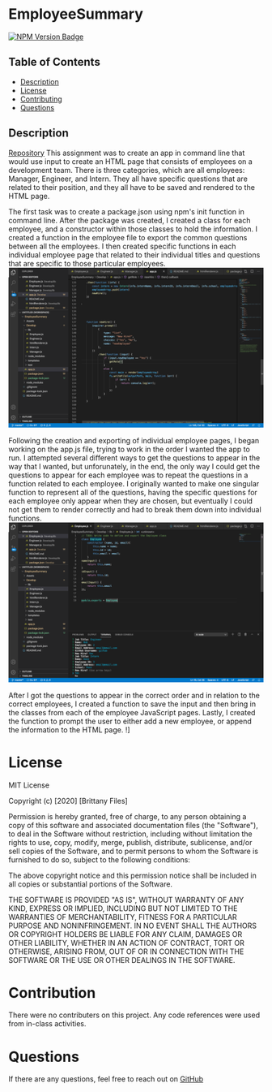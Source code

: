 # EmployeeSummary
[![NPM Version Badge](https://badge.fury.io/js/%40angular%2Fcore.svg)](https://badge.fury.io/js/%40angular%2Fcore)

## Table of Contents
*  [Description](##description)
*  [License](#license)
*  [Contributing](#contributing)
*  [Questions](#questions)
## Description
[Repository](https://github.com/bfiles3/EmployeeSummary)
This assignment was to create an app in command line that would use input to create an HTML page that consists of employees on a development team. There is three categories, which are all employees: Manager, Engineer, and Intern. They all have specific questions that are related to their position, and they all have to be saved and rendered to the HTML page.

The first task was to create a package.json using npm's init function in command line. After the package was created, I created a class for each employee, and a constructor within those classes to hold the information. I created a function in the employee file to export the common questions between all the employees. I then created specific functions in each individual employee page that related to their individual titles and questions that are specific to those particular employees.
![](/Assets/ss1.png)

Following the creation and exporting of individual employee pages, I began working on the app.js file, trying to work in the order I wanted the app to run. I attempted several different ways to get the questions to appear in the way that I wanted, but unforunately, in the end, the only way I could get the questions to appear for each employee was to repeat the questions in a function related to each employee. I originally wanted to make one singular function to represent all of the questions, having the specific questions for each employee only appear when they are chosen, but eventually I could not get them to render correctly and had to break them down into individual functions.
![](/Assets/ss2.png)

After I got the questions to appear in the correct order and in relation to the correct employees, I created a function to save the input and then bring in the classes from each of the employee JavaScript pages. Lastly, I created the function to prompt the user to either add a new employee, or append the information to the HTML page. 
!][](/Assets/ss3.png)

# License
MIT License

Copyright (c) [2020] [Brittany Files]

Permission is hereby granted, free of charge, to any person obtaining a copy
of this software and associated documentation files (the "Software"), to deal
in the Software without restriction, including without limitation the rights
to use, copy, modify, merge, publish, distribute, sublicense, and/or sell
copies of the Software, and to permit persons to whom the Software is
furnished to do so, subject to the following conditions:

The above copyright notice and this permission notice shall be included in all
copies or substantial portions of the Software.

THE SOFTWARE IS PROVIDED "AS IS", WITHOUT WARRANTY OF ANY KIND, EXPRESS OR
IMPLIED, INCLUDING BUT NOT LIMITED TO THE WARRANTIES OF MERCHANTABILITY,
FITNESS FOR A PARTICULAR PURPOSE AND NONINFRINGEMENT. IN NO EVENT SHALL THE
AUTHORS OR COPYRIGHT HOLDERS BE LIABLE FOR ANY CLAIM, DAMAGES OR OTHER
LIABILITY, WHETHER IN AN ACTION OF CONTRACT, TORT OR OTHERWISE, ARISING FROM,
OUT OF OR IN CONNECTION WITH THE SOFTWARE OR THE USE OR OTHER DEALINGS IN THE
SOFTWARE.

# Contribution
There were no contributers on this project. Any code references were used from in-class activities. 

# Questions
If there are any questions, feel free to reach out on [GitHub](https://github.com/bfiles3)
